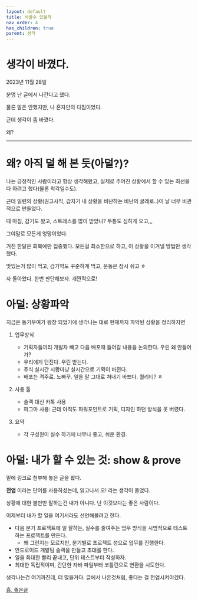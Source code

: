 ```yaml
---
layout: default
title: 바꿀수 있을까 
nav_order: 4
has_children: true
parent: 생각
---
```


# 생각이 바꼈다.

2023년 11월 28일

분명 난 글에서 나간다고 했다.

물론 말은 안했지만, 나 혼자만의 다짐이었다.

근데 생각이 좀 바꼈다.

왜?

---

# 왜? 아직 덜 해 본 듯(아덜?)?

나는 긍정적인 사람이라고 항상 생각해왔고, 실제로 주어진 상황에서 할 수 있는 최선을 다 하려고 했다(물론 착각일수도).

근데 일련의 상황(권고사직, 갑자기 내 상황을 비난하는 비난의 굴레로..)이 날 너무 비관적으로 만들었다.

때 마침, 감기도 왔고, 스트레스를 많이 받았나? 두통도 심하게 오고,,,

그야말로 모든게 엉망이었다.

거진 한달은 회복에만 집중했다. 모든걸 최소한으로 하고, 이 상황을 이겨낼 방법만 생각했다.

맛있는거 많이 먹고, 감기약도 꾸준하게 먹고, 운동은 잠시 쉬고 ㅎ

자 돌아왔다. 한번 판단해보자. 개꽌적으로!


# 아덜: 상황파악

지금은 동기부여가 왕창 되었기에 생각나는 대로 현재까지 파악된 상황을 정리하자면

1. 업무방식
   - 기획자들끼리 개발자 빼고 다음 배포때 들어갈 내용을 논의한다. 우린 왜 안들어가?
   - 우리에게 던진다. 우린 받는다.
   - 주식 실시간 시황마냥 실시간으로 기획이 바뀐다.
   - 배포는 격주로. 노빠꾸. 일을 말 그대로 쳐내기 바쁘다. 퀄리티? ㅎ


2. 사용 툴
   - 슬랙 대신 카톡 사용 
   - 피그마 사용: 근데 아직도 파워포인트로 기획, 디자인 하던 방식을 못 버렸다.


3. 요약
   - 각 구성원이 실수 하기에 너무나 좋고, 쉬운 환경.


# 아덜: 내가 할 수 있는 것: show & prove

밑에 링크로 첨부해 놓은 글을 봤다.

**전염** 이라는 단어를 사용하셨는데, 읽고나서 오! 라는 생각이 들었다.

상황에 대한 불만만 말하는건 내가 아니다. 난 이것보다는 좋은 사람이다.

이제부터 내가 할 일을 여기서라도 선언해볼려고 한다.

- 다음 분기 프로젝트에 일 잘하는, 실수를 줄여주는 업무 방식을 시범적으로 테스트하는 프로젝트를 만든다.
  - 왜 그런지는 모르지만, 분기별로 프로젝트 성으로 업무를 진행한다.
- 안드로이드 개발팀 슬랙을 만들고 초대를 한다.
- 일을 최대한 빨리 끝내고, 단위 테스트부터 작성하자.
- 최대한 독립적이며, 간단한 자바 파일부터 코틀린으로 변환을 시도한다.

생각나는건 여기까진데, 더 많을거다. 글에서 나온것처럼, 좋다는 걸 전염시켜야겠다.

[흠, 좋은글](https://jojoldu.tistory.com/710)

